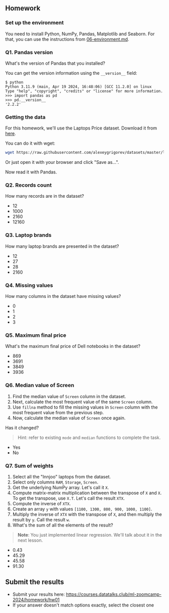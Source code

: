## Homework

### Set up the environment

You need to install Python, NumPy, Pandas, Matplotlib and Seaborn. For that, you can use the instructions from
[06-environment.md](../../../01-intro/06-environment.md).

### Q1. Pandas version

What's the version of Pandas that you installed?

You can get the version information using the `__version__` field:

```
$ python
Python 3.11.9 (main, Apr 19 2024, 16:48:06) [GCC 11.2.0] on linux
Type "help", "copyright", "credits" or "license" for more information.
>>> import pandas as pd
>>> pd.__version__
'2.2.2'
```

### Getting the data 

For this homework, we'll use the Laptops Price dataset. Download it from 
[here](https://raw.githubusercontent.com/alexeygrigorev/datasets/master/laptops.csv).

You can do it with wget:

```bash
wget https://raw.githubusercontent.com/alexeygrigorev/datasets/master/laptops.csv
```

Or just open it with your browser and click "Save as...".

Now read it with Pandas.

### Q2. Records count

How many records are in the dataset?

- 12
- 1000
- 2160
- 12160

### Q3. Laptop brands

How many laptop brands are presented in the dataset?

- 12
- 27
- 28
- 2160

### Q4. Missing values

How many columns in the dataset have missing values?

- 0
- 1
- 2
- 3

### Q5. Maximum final price

What's the maximum final price of Dell notebooks in the dataset?

- 869
- 3691
- 3849
- 3936

### Q6. Median value of Screen

1. Find the median value of `Screen` column in the dataset.
2. Next, calculate the most frequent value of the same `Screen` column.
3. Use `fillna` method to fill the missing values in `Screen` column with the most frequent value from the previous step.
4. Now, calculate the median value of `Screen` once again.

Has it changed?

> Hint: refer to existing `mode` and `median` functions to complete the task.

- Yes
- No

### Q7. Sum of weights

1. Select all the "Innjoo" laptops from the dataset.
2. Select only columns `RAM`, `Storage`, `Screen`.
3. Get the underlying NumPy array. Let's call it `X`.
4. Compute matrix-matrix multiplication between the transpose of `X` and `X`. To get the transpose, use `X.T`. Let's call the result `XTX`.
5. Compute the inverse of `XTX`.
6. Create an array `y` with values `[1100, 1300, 800, 900, 1000, 1100]`.
7. Multiply the inverse of `XTX` with the transpose of `X`, and then multiply the result by `y`. Call the result `w`.
8. What's the sum of all the elements of the result?

> **Note**: You just implemented linear regression. We'll talk about it in the next lesson.

- 0.43
- 45.29
- 45.58
- 91.30


## Submit the results

* Submit your results here: https://courses.datatalks.club/ml-zoomcamp-2024/homework/hw01
* If your answer doesn't match options exactly, select the closest one
